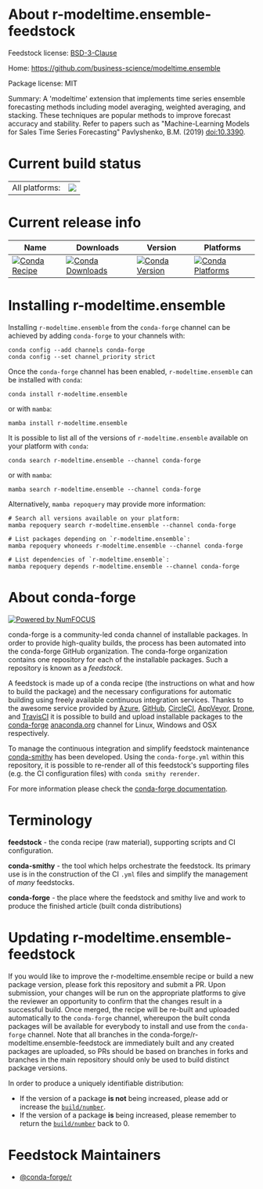 About r-modeltime.ensemble-feedstock
====================================

Feedstock license: [BSD-3-Clause](https://github.com/conda-forge/r-modeltime.ensemble-feedstock/blob/main/LICENSE.txt)

Home: https://github.com/business-science/modeltime.ensemble

Package license: MIT

Summary: A 'modeltime' extension that implements time series ensemble forecasting methods including model averaging, weighted averaging, and stacking. These techniques are popular methods to improve forecast accuracy and stability. Refer to papers such as "Machine-Learning Models for Sales Time Series Forecasting" Pavlyshenko, B.M. (2019) <doi:10.3390>.

Current build status
====================


<table><tr><td>All platforms:</td>
    <td>
      <a href="https://dev.azure.com/conda-forge/feedstock-builds/_build/latest?definitionId=19245&branchName=main">
        <img src="https://dev.azure.com/conda-forge/feedstock-builds/_apis/build/status/r-modeltime.ensemble-feedstock?branchName=main">
      </a>
    </td>
  </tr>
</table>

Current release info
====================

| Name | Downloads | Version | Platforms |
| --- | --- | --- | --- |
| [![Conda Recipe](https://img.shields.io/badge/recipe-r--modeltime.ensemble-green.svg)](https://anaconda.org/conda-forge/r-modeltime.ensemble) | [![Conda Downloads](https://img.shields.io/conda/dn/conda-forge/r-modeltime.ensemble.svg)](https://anaconda.org/conda-forge/r-modeltime.ensemble) | [![Conda Version](https://img.shields.io/conda/vn/conda-forge/r-modeltime.ensemble.svg)](https://anaconda.org/conda-forge/r-modeltime.ensemble) | [![Conda Platforms](https://img.shields.io/conda/pn/conda-forge/r-modeltime.ensemble.svg)](https://anaconda.org/conda-forge/r-modeltime.ensemble) |

Installing r-modeltime.ensemble
===============================

Installing `r-modeltime.ensemble` from the `conda-forge` channel can be achieved by adding `conda-forge` to your channels with:

```
conda config --add channels conda-forge
conda config --set channel_priority strict
```

Once the `conda-forge` channel has been enabled, `r-modeltime.ensemble` can be installed with `conda`:

```
conda install r-modeltime.ensemble
```

or with `mamba`:

```
mamba install r-modeltime.ensemble
```

It is possible to list all of the versions of `r-modeltime.ensemble` available on your platform with `conda`:

```
conda search r-modeltime.ensemble --channel conda-forge
```

or with `mamba`:

```
mamba search r-modeltime.ensemble --channel conda-forge
```

Alternatively, `mamba repoquery` may provide more information:

```
# Search all versions available on your platform:
mamba repoquery search r-modeltime.ensemble --channel conda-forge

# List packages depending on `r-modeltime.ensemble`:
mamba repoquery whoneeds r-modeltime.ensemble --channel conda-forge

# List dependencies of `r-modeltime.ensemble`:
mamba repoquery depends r-modeltime.ensemble --channel conda-forge
```


About conda-forge
=================

[![Powered by
NumFOCUS](https://img.shields.io/badge/powered%20by-NumFOCUS-orange.svg?style=flat&colorA=E1523D&colorB=007D8A)](https://numfocus.org)

conda-forge is a community-led conda channel of installable packages.
In order to provide high-quality builds, the process has been automated into the
conda-forge GitHub organization. The conda-forge organization contains one repository
for each of the installable packages. Such a repository is known as a *feedstock*.

A feedstock is made up of a conda recipe (the instructions on what and how to build
the package) and the necessary configurations for automatic building using freely
available continuous integration services. Thanks to the awesome service provided by
[Azure](https://azure.microsoft.com/en-us/services/devops/), [GitHub](https://github.com/),
[CircleCI](https://circleci.com/), [AppVeyor](https://www.appveyor.com/),
[Drone](https://cloud.drone.io/welcome), and [TravisCI](https://travis-ci.com/)
it is possible to build and upload installable packages to the
[conda-forge](https://anaconda.org/conda-forge) [anaconda.org](https://anaconda.org/)
channel for Linux, Windows and OSX respectively.

To manage the continuous integration and simplify feedstock maintenance
[conda-smithy](https://github.com/conda-forge/conda-smithy) has been developed.
Using the ``conda-forge.yml`` within this repository, it is possible to re-render all of
this feedstock's supporting files (e.g. the CI configuration files) with ``conda smithy rerender``.

For more information please check the [conda-forge documentation](https://conda-forge.org/docs/).

Terminology
===========

**feedstock** - the conda recipe (raw material), supporting scripts and CI configuration.

**conda-smithy** - the tool which helps orchestrate the feedstock.
                   Its primary use is in the construction of the CI ``.yml`` files
                   and simplify the management of *many* feedstocks.

**conda-forge** - the place where the feedstock and smithy live and work to
                  produce the finished article (built conda distributions)


Updating r-modeltime.ensemble-feedstock
=======================================

If you would like to improve the r-modeltime.ensemble recipe or build a new
package version, please fork this repository and submit a PR. Upon submission,
your changes will be run on the appropriate platforms to give the reviewer an
opportunity to confirm that the changes result in a successful build. Once
merged, the recipe will be re-built and uploaded automatically to the
`conda-forge` channel, whereupon the built conda packages will be available for
everybody to install and use from the `conda-forge` channel.
Note that all branches in the conda-forge/r-modeltime.ensemble-feedstock are
immediately built and any created packages are uploaded, so PRs should be based
on branches in forks and branches in the main repository should only be used to
build distinct package versions.

In order to produce a uniquely identifiable distribution:
 * If the version of a package **is not** being increased, please add or increase
   the [``build/number``](https://docs.conda.io/projects/conda-build/en/latest/resources/define-metadata.html#build-number-and-string).
 * If the version of a package **is** being increased, please remember to return
   the [``build/number``](https://docs.conda.io/projects/conda-build/en/latest/resources/define-metadata.html#build-number-and-string)
   back to 0.

Feedstock Maintainers
=====================

* [@conda-forge/r](https://github.com/orgs/conda-forge/teams/r/)


